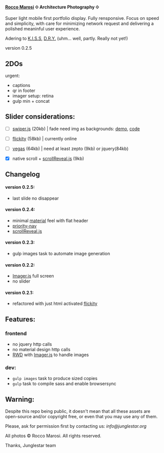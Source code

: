 #### [Rocco Marosi](http://roccomarosi.com) ⟐ Architecture Photography ⟐

Super light mobile first portfolio display. Fully rensponsive. Focus on speed and simplicity, with care for minimizing network request and delivering a polished meaninful user experience.

Adering to [K.I.S.S](https://en.wikipedia.org/wiki/KISS_principle), [D.R.Y.](https://en.wikipedia.org/wiki/Don%27t_repeat_yourself) (uhm... well, partly. Really not yet!)

version 0.2.5
 

## 2DOs

urgent:

- captions
- qr in footer
- imager setup: retina
- gulp min + concat

## Slider considerations:

- [ ] [swiper.js](http://www.idangero.us/swiper/) (20kb) | fade need img as backgrounds: [demo](http://www.idangero.us/swiper/demos/16-effect-fade.html), [code](https://github.com/nolimits4web/Swiper/blob/master/demos/16-effect-fade.html)
- [ ] [flickity](http://flickity.metafizzy.co/) (58kb) | currently online 
- [ ] [vegas](https://github.com/jaysalvat/vegas) (64kb) | need at least zepto (9kb) or jquery(84kb)
- [X] native scroll + [scrollReveal.js](https://github.com/jlmakes/scrollReveal.js/tree/master) (9kb)
    
 

## Changelog
#### version 0.2.5:
- last slide no disappear

#### version 0.2.4:
- minimal [material](https://github.com/google/material-design-lite) feel with flat header
- [priority-nav](https://github.com/gijsroge/priority-navigation)
- [scrollReveal.js](https://github.com/jlmakes/scrollReveal.js/tree/master)

#### version 0.2.3:
- gulp images task to automate image generation

#### version 0.2.2:
 - [Imager.js](https://github.com/BBC-News/Imager.js) full screen
 - no slider

#### version 0.2.1:
- refactored with just html activated [flickity](http://flickity.metafizzy.co/)


## Features:
### frontend
- no jquery http calls
- no material design http calls
- [RWD](https://en.wikipedia.org/wiki/Responsive_web_design) with [Imager.js](https://github.com/BBC-News/Imager.js/) to handle images

### dev:
- `gulp images` task to produce sized copies
- `gulp` task to compile sass and enable browsersync




## Warning:

Despite this repo being public, it doesn't mean that all these assets are open-source and/or copyright free, or even that you may use any of them.

Please, ask for permission first by contacting us: _info@junglestar.org_

All photos © Rocco Marosi. All rights reserved.

Thanks, Junglestar team
